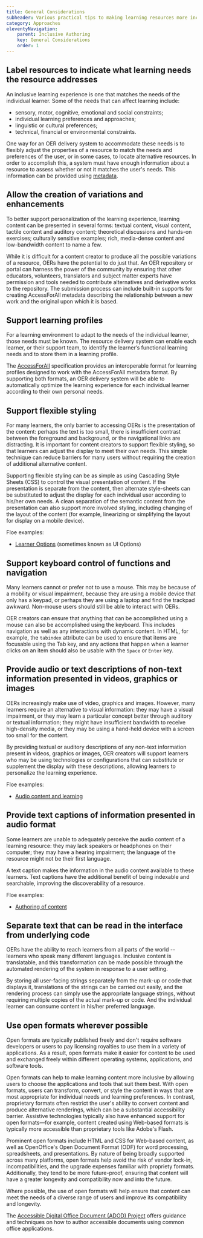 ```yaml
---
title: General Considerations
subheader: Various practical tips to making learning resources more inclusive and accessible
category: Approaches
eleventyNavigation:
    parent: Inclusive Authoring
    key: General Considerations
    order: 1
---
```


## Label resources to indicate what learning needs the resource addresses

An inclusive learning experience is one that matches the needs of the individual learner. Some of the needs that can
affect learning include:

* sensory, motor, cognitive, emotional and social constraints;
* individual learning preferences and approaches;
* linguistic or cultural preferences;
* technical, financial or environmental constraints.

One way for an OER delivery system to accommodate these needs is to flexibly adjust the properties of a resource to
match the needs and preferences of the user, or in some cases, to locate alternative resources. In order to accomplish
this, a system must have enough information about a resource to assess whether or not it matches the user's needs. This
information can be provided using [metadata](/Metadata.html).

<a name="AllowTheCreationOfVariationsAndEnhancements"></a>

## Allow the creation of variations and enhancements

To better support personalization of the learning experience, learning content can be presented in several forms:
textual content, visual content, tactile content and auditory content; theoretical discussions and hands-on exercises;
culturally sensitive examples; rich, media-dense content and low-bandwidth content to name a few.

While it is difficult for a content creator to produce all the possible variations of a resource, OERs have the
potential to do just that. An OER repository or portal can harness the power of the community by ensuring that other
educators, volunteers, translators and subject matter experts have permission and tools needed to contribute
alternatives and derivative works to the repository. The submission process can include built-in supports for creating
AccessForAll metadata describing the relationship between a new work and the original upon which it is based.

## Support learning profiles

For a learning environment to adapt to the needs of the individual learner, those needs must be known. The resource
delivery system can enable each learner, or their support team, to identify the learner’s functional learning needs and
to store them in a learning profile.

The [AccessForAll](/AccessForAll.html) specification provides an interoperable format for learning profiles designed to
work with the AccessForAll metadata format. By supporting both formats, an OER delivery system will be able to
automatically optimize the learning experience for each individual learner according to their own personal needs.

## Support flexible styling

For many learners, the only barrier to accessing OERs is the presentation of the content: perhaps the text is too small,
there is insufficient contrast between the foreground and background, or the navigational links are distracting. It is
important for content creators to support flexible styling, so that learners can adjust the display to meet their own
needs. This simple technique can reduce barriers for many users without requiring the creation of additional alternative
content.

Supporting flexible styling can be as simple as using Cascading Style Sheets (CSS) to control the visual presentation of
content. If the presentation is separate from the content, then alternate style-sheets can be substituted to adjust the
display for each individual user according to his/her own needs. A clean separation of the semantic content from the
presentation can also support more involved styling, including changing of the layout of the content (for example,
linearizing or simplifying the layout for display on a mobile device).

Floe examples:

* [Learner Options](http://build.fluidproject.org/infusion/demos/uiOptions/) (sometimes known as UI Options)

## Support keyboard control of functions and navigation

Many learners cannot or prefer not to use a mouse. This may be because of a mobility or visual impairment, because they
are using a mobile device that only has a keypad, or perhaps they are using a laptop and find the trackpad awkward.
Non-mouse users should still be able to interact with OERs.

OER creators can ensure that anything that can be accomplished using a mouse can also be accomplished using the
keyboard. This includes navigation as well as any interactions with dynamic content. In HTML, for example, the
`tabindex` attribute can be used to ensure that items are focusable using the Tab key, and any actions that happen when
a learner clicks on an item should also be usable with the `Space` or `Enter` key.

## Provide audio or text descriptions of non-text information presented in videos, graphics or images

OERs increasingly make use of video, graphics and images. However, many learners require an alternative to visual
information: they may have a visual impairment, or they may learn a particular concept better through auditory or
textual information; they might have insufficient bandwidth to receive high-density media, or they may be using a
hand-held device with a screen too small for the content.

By providing textual or auditory descriptions of any non-text information present in videos, graphics or images, OER
creators will support learners who may be using technologies or configurations that can substitute or supplement the
display with these descriptions, allowing learners to personalize the learning experience.

Floe examples:

* [Audio content and learning](/AudioContentAndLearning.html)

## Provide text captions of information presented in audio format

Some learners are unable to adequately perceive the audio content of a learning resource: they may lack speakers or
headphones on their computer; they may have a hearing impairment; the language of the resource might not be their first
language.

A text caption makes the information in the audio content available to these learners. Text captions have the additional
benefit of being indexable and searchable, improving the discoverability of a resource.

Floe examples:

* [Authoring of content](/AuthoringOfContent.html)

## Separate text that can be read in the interface from underlying code

OERs have the ability to reach learners from all parts of the world -- learners who speak many different languages.
Inclusive content is translatable, and this transformation can be made possible through the automated rendering of the
system in response to a user setting.

By storing all user-facing strings separately from the mark-up or code that displays it, translations of the strings can
be carried out easily, and the rendering process can simply use the appropriate language strings, without requiring
multiple copies of the actual mark-up or code. And the individual learner can consume content in his/her preferred
language.

## Use open formats wherever possible

Open formats are typically published freely and don't require software developers or users to pay licensing royalties to
use them in a variety of applications. As a result, open formats make it easier for content to be used and exchanged
freely within different operating systems, applications, and software tools.

Open formats can help to make learning content more inclusive by allowing users to choose the applications and tools
that suit them best. With open formats, users can transform, convert, or style the content in ways that are most
appropriate for individual needs and learning preferences. In contrast, proprietary formats often restrict the user's
ability to convert content and produce alternative renderings, which can be a substantial accessibility barrier.
Assistive technologies typically also have enhanced support for open formats—for example, content created using
Web-based formats is typically more accessible than proprietary tools like Adobe's Flash.

Prominent open formats include HTML and CSS for Web-based content, as well as OpenOffice's Open Document Format (ODF)
for word processing, spreadsheets, and presentations. By nature of being broadly supported across many platforms, open
formats help avoid the risk of vendor lock-in, incompatibilities, and the upgrade expenses familiar with propriety
formats. Additionally, they tend to be more future-proof, ensuring that content will have a greater longevity and
compatibility now and into the future.

Where possible, the use of open formats will help ensure that content can meet the needs of a diverse range of users and
improve its compatibility and longevity.

The [Accessible Digital Office Document (ADOD) Project](http://adod.idrc.ocad.ca/) offers guidance and techniques on how
to author accessible documents using common office applications.
